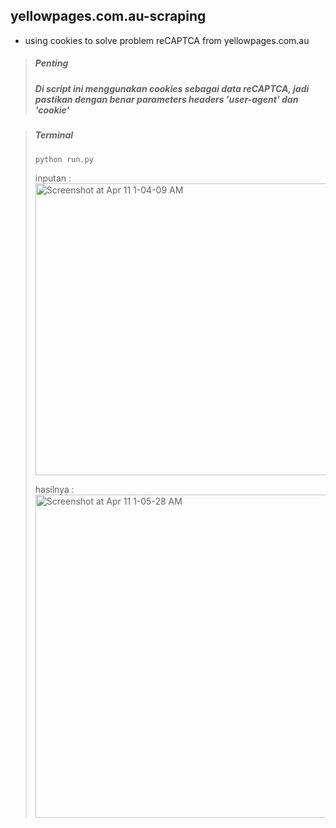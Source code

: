 ## yellowpages.com.au-scraping

* using cookies to solve problem reCAPTCA from yellowpages.com.au

> ##### Penting
> ##### Di script ini menggunakan cookies sebagai data reCAPTCA, jadi pastikan dengan benar parameters headers 'user-agent' dan 'cookie'

> ##### Terminal
>`python run.py` 
>
> inputan : 
> <img width="467" alt="Screenshot at Apr 11 1-04-09 AM" src="https://user-images.githubusercontent.com/3155098/114280456-7dec2580-9a63-11eb-897e-43f50bd1aff4.png">
> 
> hasilnya : 
> <img width="517" alt="Screenshot at Apr 11 1-05-28 AM" src="https://user-images.githubusercontent.com/3155098/114280462-86446080-9a63-11eb-9e3e-d82c4e5dad33.png">


